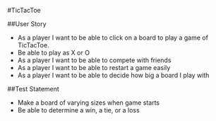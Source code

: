 #TicTacToe


##User Story

- As a player I want to be able to click on a board to play a game of TicTacToe.
- Be able to play as X or O
- As a player I want to be able to compete with friends
- As a player I want to be able to restart a game easily
- As a player I want to be able to decide how big a board I play with

##Test Statement
- Make a board of varying sizes when game starts
- Be able to determine a win, a tie, or a loss
